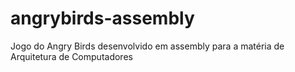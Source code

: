 # angrybirds-assembly

Jogo do Angry Birds desenvolvido em assembly para a matéria de Arquitetura de Computadores
